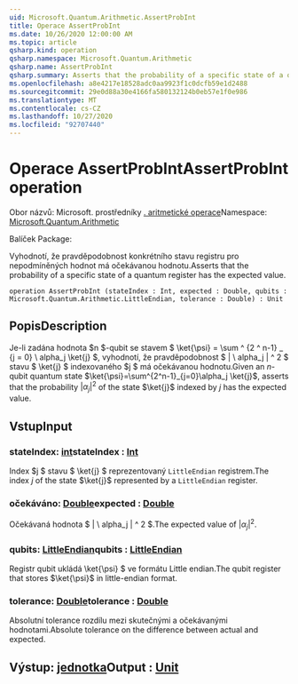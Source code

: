 ```yaml
---
uid: Microsoft.Quantum.Arithmetic.AssertProbInt
title: Operace AssertProbInt
ms.date: 10/26/2020 12:00:00 AM
ms.topic: article
qsharp.kind: operation
qsharp.namespace: Microsoft.Quantum.Arithmetic
qsharp.name: AssertProbInt
qsharp.summary: Asserts that the probability of a specific state of a quantum register has the expected value.
ms.openlocfilehash: a8e4217e18528adc0aa9923f1c0dcfb59e1d2488
ms.sourcegitcommit: 29e0d88a30e4166fa580132124b0eb57e1f0e986
ms.translationtype: MT
ms.contentlocale: cs-CZ
ms.lasthandoff: 10/27/2020
ms.locfileid: "92707440"
---
```

# <a name="assertprobint-operation"></a><span data-ttu-id="1bb8c-102">Operace AssertProbInt</span><span class="sxs-lookup"><span data-stu-id="1bb8c-102">AssertProbInt operation</span></span>

<span data-ttu-id="1bb8c-103">Obor názvů: Microsoft. prostředníky [. aritmetické operace](xref:Microsoft.Quantum.Arithmetic)</span><span class="sxs-lookup"><span data-stu-id="1bb8c-103">Namespace: [Microsoft.Quantum.Arithmetic](xref:Microsoft.Quantum.Arithmetic)</span></span>

<span data-ttu-id="1bb8c-104">Balíček [](https://nuget.org/packages/)</span><span class="sxs-lookup"><span data-stu-id="1bb8c-104">Package: [](https://nuget.org/packages/)</span></span>


<span data-ttu-id="1bb8c-105">Vyhodnotí, že pravděpodobnost konkrétního stavu registru pro nepodmíněných hodnot má očekávanou hodnotu.</span><span class="sxs-lookup"><span data-stu-id="1bb8c-105">Asserts that the probability of a specific state of a quantum register has the expected value.</span></span>

```qsharp
operation AssertProbInt (stateIndex : Int, expected : Double, qubits : Microsoft.Quantum.Arithmetic.LittleEndian, tolerance : Double) : Unit
```


## <a name="description"></a><span data-ttu-id="1bb8c-106">Popis</span><span class="sxs-lookup"><span data-stu-id="1bb8c-106">Description</span></span>

<span data-ttu-id="1bb8c-107">Je-li zadána hodnota $n $-qubit se stavem $ \ket{\psi} = \sum ^ {2 ^ n-1} _ {j = 0} \ alpha_j \ket{j} $, vyhodnotí, že pravděpodobnost $ | \ alpha_j | ^ 2 $ stavu $ \ket{j} $ indexovaného $j $ má očekávanou hodnotu.</span><span class="sxs-lookup"><span data-stu-id="1bb8c-107">Given an $n$-qubit quantum state $\ket{\psi}=\sum^{2^n-1}_{j=0}\alpha_j \ket{j}$, asserts that the probability $|\alpha_j|^2$ of the state $\ket{j}$ indexed by $j$ has the expected value.</span></span>

## <a name="input"></a><span data-ttu-id="1bb8c-108">Vstup</span><span class="sxs-lookup"><span data-stu-id="1bb8c-108">Input</span></span>

### <a name="stateindex--int"></a><span data-ttu-id="1bb8c-109">stateIndex: [int](xref:microsoft.quantum.lang-ref.int)</span><span class="sxs-lookup"><span data-stu-id="1bb8c-109">stateIndex : [Int](xref:microsoft.quantum.lang-ref.int)</span></span>

<span data-ttu-id="1bb8c-110">Index $j $ stavu $ \ket{j} $ reprezentovaný `LittleEndian` registrem.</span><span class="sxs-lookup"><span data-stu-id="1bb8c-110">The index $j$ of the state $\ket{j}$ represented by a `LittleEndian` register.</span></span>


### <a name="expected--double"></a><span data-ttu-id="1bb8c-111">očekáváno: [Double](xref:microsoft.quantum.lang-ref.double)</span><span class="sxs-lookup"><span data-stu-id="1bb8c-111">expected : [Double](xref:microsoft.quantum.lang-ref.double)</span></span>

<span data-ttu-id="1bb8c-112">Očekávaná hodnota $ | \ alpha_j | ^ 2 $.</span><span class="sxs-lookup"><span data-stu-id="1bb8c-112">The expected value of $|\alpha_j|^2$.</span></span>


### <a name="qubits--littleendian"></a><span data-ttu-id="1bb8c-113">qubits: [LittleEndian](xref:Microsoft.Quantum.Arithmetic.LittleEndian)</span><span class="sxs-lookup"><span data-stu-id="1bb8c-113">qubits : [LittleEndian](xref:Microsoft.Quantum.Arithmetic.LittleEndian)</span></span>

<span data-ttu-id="1bb8c-114">Registr qubit ukládá \ket{\psi} $ ve formátu Little endian.</span><span class="sxs-lookup"><span data-stu-id="1bb8c-114">The qubit register that stores $\ket{\psi}$ in little-endian format.</span></span>


### <a name="tolerance--double"></a><span data-ttu-id="1bb8c-115">tolerance: [Double](xref:microsoft.quantum.lang-ref.double)</span><span class="sxs-lookup"><span data-stu-id="1bb8c-115">tolerance : [Double](xref:microsoft.quantum.lang-ref.double)</span></span>

<span data-ttu-id="1bb8c-116">Absolutní tolerance rozdílu mezi skutečnými a očekávanými hodnotami.</span><span class="sxs-lookup"><span data-stu-id="1bb8c-116">Absolute tolerance on the difference between actual and expected.</span></span>



## <a name="output--unit"></a><span data-ttu-id="1bb8c-117">Výstup: [jednotka](xref:microsoft.quantum.lang-ref.unit)</span><span class="sxs-lookup"><span data-stu-id="1bb8c-117">Output : [Unit](xref:microsoft.quantum.lang-ref.unit)</span></span>

